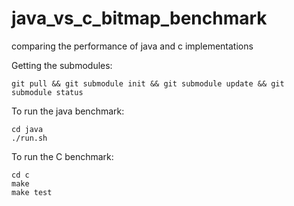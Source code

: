 # java_vs_c_bitmap_benchmark
comparing the performance of java and c implementations


Getting the submodules:

```
git pull && git submodule init && git submodule update && git submodule status
```

To run the java benchmark:

```
cd java
./run.sh
```

To run the C benchmark:

```
cd c
make 
make test
```
